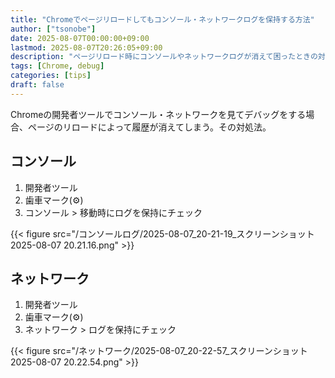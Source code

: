 ```yaml
---
title: "Chromeでページリロードしてもコンソール・ネットワークログを保持する方法"
author: ["tsonobe"]
date: 2025-08-07T00:00:00+09:00
lastmod: 2025-08-07T20:26:05+09:00
description: "ページリロード時にコンソールやネットワークログが消えて困ったときの対処法です。"
tags: [Chrome, debug]
categories: [tips]
draft: false
---
```


Chromeの開発者ツールでコンソール・ネットワークを見てデバッグをする場合、ページのリロードによって履歴が消えてしまう。その対処法。


## コンソール

1.  開発者ツール
2.  歯車マーク(⚙️)
3.  コンソール &gt; 移動時にログを保持にチェック

{{< figure src="/コンソールログ/2025-08-07_20-21-19_スクリーンショット 2025-08-07 20.21.16.png" >}}


## ネットワーク

1.  開発者ツール
2.  歯車マーク(⚙️)
3.  ネットワーク &gt; ログを保持にチェック

{{< figure src="/ネットワーク/2025-08-07_20-22-57_スクリーンショット 2025-08-07 20.22.54.png" >}}
